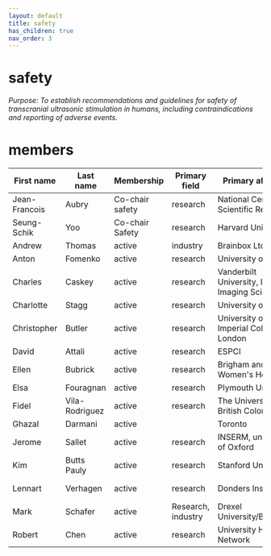 ```yaml
---
layout: default
title: safety
has_children: true
nav_order: 3
---
```


# safety
*Purpose: To establish recommendations and guidelines for safety of transcranial ultrasonic stimulation in humans, including contraindications and reporting of adverse events.*

# members 

| First name    | Last name      | Membership      | Primary field      | Primary affiliation                                | Country         |
|---------------|----------------|-----------------|--------------------|----------------------------------------------------|-----------------|
| Jean-Francois | Aubry          | Co-chair safety | research           | National Centre for Scientific Research            | France          |
| Seung-Schik   | Yoo            | Co-chair Safety | research           | Harvard University                                 | USA             |
| Andrew        | Thomas         | active          | industry           | Brainbox Ltd.                                      | UK              |
| Anton         | Fomenko        | active          | research           | University of Toronto                              | Canada          |
| Charles       | Caskey         | active          | research           | Vanderbilt University, Insitute of Imaging Science | USA             |
| Charlotte     | Stagg          | active          | research           | University of Oxford                               | UK              |
| Christopher   | Butler         | active          | research           | University of Oxford, Imperial College London      | UK              |
| David         | Attali         | active          | research           | ESPCI                                              | France          |
| Ellen         | Bubrick        | active          | research           | Brigham and Women's Hospital                       | USA             |
| Elsa          | Fouragnan      | active          | research           | Plymouth University                                | UK              |
| Fidel         | Vila-Rodriguez | active          | research           | The University of British Colombia                 | Canada          |
| Ghazal        | Darmani        | active          |                    | Toronto                                            | Canada          |
| Jerome        | Sallet         | active          | research           | INSERM, university of Oxford                       | UK              |
| Kim           | Butts Pauly    | active          | research           | Stanford University                                | USA             |
| Lennart       | Verhagen       | active          | research           | Donders Institute                                  | The Netherlands |
| Mark          | Schafer        | active          | Research, industry | Drexel University/Brainsonix                       | USA             |
| Robert        | Chen           | active          | research           | University Health Network                          | Canada          |
